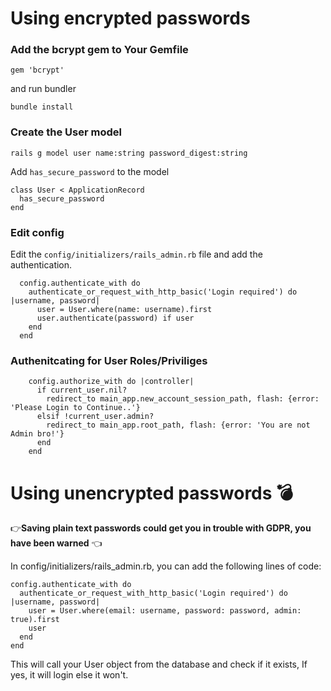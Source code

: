 # Using encrypted passwords

### Add the bcrypt gem to Your Gemfile

`gem 'bcrypt'`

and run bundler

`bundle install`

### Create the User model

```
rails g model user name:string password_digest:string
```

Add `has_secure_password` to the model

```
class User < ApplicationRecord
  has_secure_password
end
```

### Edit config

Edit the `config/initializers/rails_admin.rb` file and add the authentication.

```
  config.authenticate_with do
    authenticate_or_request_with_http_basic('Login required') do |username, password|
      user = User.where(name: username).first
      user.authenticate(password) if user
    end
  end
```

### Authenitcating for User Roles/Priviliges

```
    config.authorize_with do |controller|
      if current_user.nil?
        redirect_to main_app.new_account_session_path, flash: {error: 'Please Login to Continue..'}
      elsif !current_user.admin?
        redirect_to main_app.root_path, flash: {error: 'You are not Admin bro!'}
      end
    end
```

# Using unencrypted passwords 💣

👉**Saving plain text passwords could get you in trouble with GDPR, you have been warned** 👈

In config/initializers/rails_admin.rb, you can add the following lines of code:

    config.authenticate_with do
      authenticate_or_request_with_http_basic('Login required') do |username, password|
        user = User.where(email: username, password: password, admin: true).first
        user
      end
    end

This will call your User object from the database and check if it exists,
If yes, it will login else it won't.
